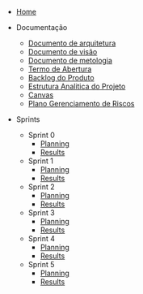 * [Home](/)

* Documentação
    - [Documento de arquitetura](./wiki/Documents/Documento_de_Arquitetura.md)
    - [Documento de visão](./wiki/Documents/Documento_de_Visao.md)
    - [Documento de metologia](./wiki/Documents/Documento_de_Metodologia.md)
    - [Termo de Abertura](./wiki/Documents/TAP.md)
    - [Backlog do Produto](./wiki/Documents/Product_Backlog.md)
    - [Estrutura Analitica do Projeto](./wiki/Documents/EAP.md)
    - [Canvas](./wiki/Documents/Canvas.md)
    - [Plano Gerenciamento de Riscos](./wiki/Documents/Plano_Gerenciamento_de_Riscos.md)

* Sprints
    - Sprint 0
        - [Planning](./sprints/sprint0/planning.md)
        - [Results](./sprints/sprint0/result.md)
    - Sprint 1
        - [Planning](./sprints/sprint1/planning.md)
        - [Results](./sprints/sprint1/result.md)
    - Sprint 2
        - [Planning](./sprints/sprint2/planning.md)
        - [Results](./sprints/sprint2/result.md)
    - Sprint 3
        - [Planning](./sprints/sprint3/planning.md)
        - [Results](./sprints/sprint3/result.md)
    - Sprint 4
        - [Planning](./sprints/sprint4/planning.md)
        - [Results](./sprints/sprint4/result.md)
    - Sprint 5
        - [Planning](./sprints/sprint5/planning.md)
        - [Results](./sprints/sprint5/result.md)
        

